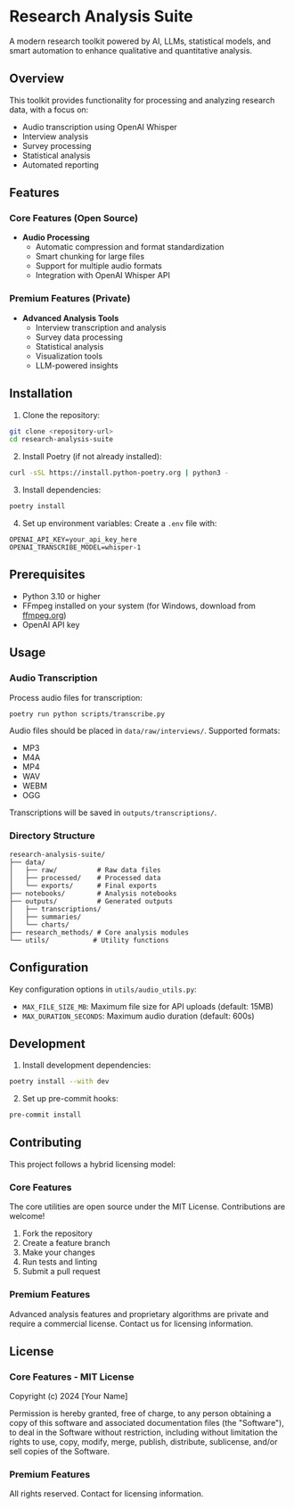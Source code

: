 # Research Analysis Suite

A modern research toolkit powered by AI, LLMs, statistical models, and smart automation to enhance qualitative and quantitative analysis.

## Overview

This toolkit provides functionality for processing and analyzing research data, with a focus on:

- Audio transcription using OpenAI Whisper
- Interview analysis
- Survey processing
- Statistical analysis
- Automated reporting

## Features

### Core Features (Open Source)
- **Audio Processing**
  - Automatic compression and format standardization
  - Smart chunking for large files
  - Support for multiple audio formats
  - Integration with OpenAI Whisper API

### Premium Features (Private)
- **Advanced Analysis Tools**
  - Interview transcription and analysis
  - Survey data processing
  - Statistical analysis
  - Visualization tools
  - LLM-powered insights

## Installation

1. Clone the repository:
```bash
git clone <repository-url>
cd research-analysis-suite
```

2. Install Poetry (if not already installed):
```bash
curl -sSL https://install.python-poetry.org | python3 -
```

3. Install dependencies:
```bash
poetry install
```

4. Set up environment variables:
Create a `.env` file with:
```
OPENAI_API_KEY=your_api_key_here
OPENAI_TRANSCRIBE_MODEL=whisper-1
```

## Prerequisites

- Python 3.10 or higher
- FFmpeg installed on your system (for Windows, download from [ffmpeg.org](https://ffmpeg.org/download.html))
- OpenAI API key

## Usage

### Audio Transcription

Process audio files for transcription:

```bash
poetry run python scripts/transcribe.py
```

Audio files should be placed in `data/raw/interviews/`. Supported formats:
- MP3
- M4A
- MP4
- WAV
- WEBM
- OGG

Transcriptions will be saved in `outputs/transcriptions/`.

### Directory Structure

```
research-analysis-suite/
├── data/
│   ├── raw/          # Raw data files
│   ├── processed/    # Processed data
│   └── exports/      # Final exports
├── notebooks/        # Analysis notebooks
├── outputs/          # Generated outputs
│   ├── transcriptions/
│   ├── summaries/
│   └── charts/
├── research_methods/ # Core analysis modules
└── utils/           # Utility functions
```

## Configuration

Key configuration options in `utils/audio_utils.py`:

- `MAX_FILE_SIZE_MB`: Maximum file size for API uploads (default: 15MB)
- `MAX_DURATION_SECONDS`: Maximum audio duration (default: 600s)

## Development

1. Install development dependencies:
```bash
poetry install --with dev
```

2. Set up pre-commit hooks:
```bash
pre-commit install
```

## Contributing

This project follows a hybrid licensing model:

### Core Features
The core utilities are open source under the MIT License. Contributions are welcome!

1. Fork the repository
2. Create a feature branch
3. Make your changes
4. Run tests and linting
5. Submit a pull request

### Premium Features
Advanced analysis features and proprietary algorithms are private and require a commercial license.
Contact us for licensing information.

## License

### Core Features - MIT License
Copyright (c) 2024 [Your Name]

Permission is hereby granted, free of charge, to any person obtaining a copy
of this software and associated documentation files (the "Software"), to deal
in the Software without restriction, including without limitation the rights
to use, copy, modify, merge, publish, distribute, sublicense, and/or sell
copies of the Software.

### Premium Features
All rights reserved. Contact for licensing information.
